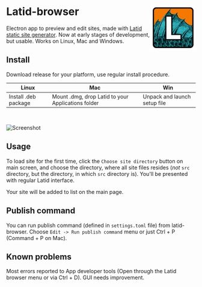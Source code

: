 
# Latid-browser <img src='icons/latid_web_icon_120px.png' align='right' />

Electron app to preview and edit sites, made with [Latid static site generator](https://github.com/girobusan/latid). 
Now at early stages of development, but usable. Works on Linux, Mac and Windows.


Install
-------
Download release for your platform, use regular install procedure.

| Linux                | Mac                                                 | Win                          |
|----------------------|-----------------------------------------------------|------------------------------|
| Install .deb package | Mount .dmg, drop Latid to  your Applications folder | Unpack and launch setup file |

<br />

![Screenshot](latid-browser-screen-1.0.9.png)

Usage
-----
To load site for the first time,
click the `Choose site directory` button on main screen, and choose the directory,
where all site files resides (*not* `src` directory, but the directory, in which
`src` directory is). You'll be presented with regular Latid interface.

Your site will be added to list on the main page.

Publish command
---------------
You can run publish command (defined in `settings.toml` file) from latid-browser.
Choose `Edit -> Run publish command` menu or just Ctrl + P (Command + P on Mac).

Known problems
--------------
Most errors reported to App developer tools (Open through the Latid browser menu
or via Ctrl + D). GUI needs improvement.

